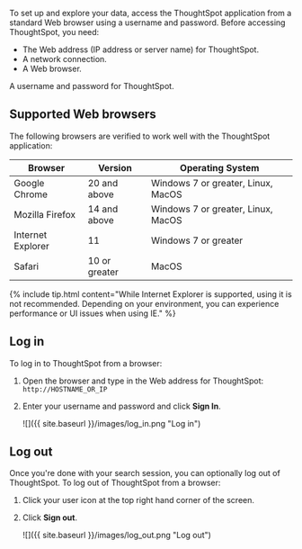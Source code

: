 To set up and explore your data, access the ThoughtSpot application from a
standard Web browser using a username and password. Before accessing
ThoughtSpot, you need:

* The Web address (IP address or server name) for ThoughtSpot.
* A network connection.
* A Web browser.

A username and password for ThoughtSpot.

## Supported Web browsers

The following browsers are verified to work well with the ThoughtSpot application:

<table>
  <thead>
    <tr>
      <th>Browser</th>
      <th>Version</th>
      <th>Operating System</th>
    </tr>
  </thead>
  <tbody>
    <tr>
      <td>Google Chrome</td>
      <td>20 and above</td>
      <td>Windows 7 or greater, Linux, MacOS</td>
    </tr>
    <tr>
      <td>Mozilla Firefox</td>
      <td>14 and above</td>
      <td>Windows 7 or greater, Linux, MacOS</td>
    </tr>
    <tr>
      <td>Internet Explorer</td>
      <td>11</td>
      <td>Windows 7 or greater</td>
    </tr>
    <tr>
      <td>Safari</td>
      <td>10 or greater</td>
      <td>MacOS</td>
    </tr>
  </tbody>
</table>


{% include tip.html content="While Internet Explorer is supported, using it is
not recommended. Depending on your environment, you can experience performance
or UI issues when using IE." %}

## Log in

To log in to ThoughtSpot from a browser:

1. Open the browser and type in the Web address for ThoughtSpot: `http://HOSTNAME_OR_IP`
2. Enter your username and password and click **Sign In**.

   ![]({{ site.baseurl }}/images/log_in.png "Log in")


## Log out

Once you're done with your search session, you can optionally log out of
ThoughtSpot. To log out of ThoughtSpot from a browser:

1. Click your user icon at the top right hand corner of the screen.
2. Click **Sign out**.

      ![]({{ site.baseurl }}/images/log_out.png "Log out")
